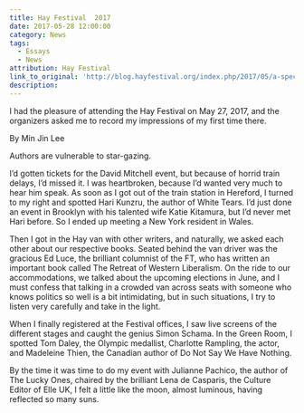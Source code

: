 ```yaml
---
title: Hay Festival  2017
date: 2017-05-28 12:00:00
category: News
tags:
  - Essays
  - News
attribution: Hay Festival
link_to_original: 'http://blog.hayfestival.org/index.php/2017/05/a-special-kind-of-star-gazing-min-jin-lee/'
description:
---
```



I had the pleasure of attending the Hay Festival on May 27, 2017, and the organizers asked me to record my impressions of my first time there.

By Min Jin Lee

Authors are vulnerable to star-gazing.

I’d gotten tickets for the David Mitchell event, but because of horrid train delays, I’d missed it. I was heartbroken, because I’d wanted very much to hear him speak. As soon as I got out of the train station in Hereford, I turned to my right and spotted Hari Kunzru, the author of White Tears. I’d just done an event in Brooklyn with his talented wife Katie Kitamura, but I’d never met Hari before. So I ended up meeting a New York resident in Wales.

Then I got in the Hay van with other writers, and naturally, we asked each other about our respective books. Seated behind the van driver was the gracious Ed Luce, the brilliant columnist of the FT, who has written an important book called The Retreat of Western Liberalism. On the ride to our accommodations, we talked about the upcoming elections in June, and I must confess that talking in a crowded van across seats with someone who knows politics so well is a bit intimidating, but in such situations, I try to listen very carefully and take in the light.

When I finally registered at the Festival offices, I saw live screens of the different stages and caught the genius Simon Schama. In the Green Room, I spotted Tom Daley, the Olympic medallist, Charlotte Rampling, the actor, and Madeleine Thien, the Canadian author of Do Not Say We Have Nothing.

By the time it was time to do my event with Julianne Pachico, the author of The Lucky Ones, chaired by the brilliant Lena de Casparis, the Culture Editor of Elle UK, I felt a little like the moon, almost luminous, having reflected so many suns.